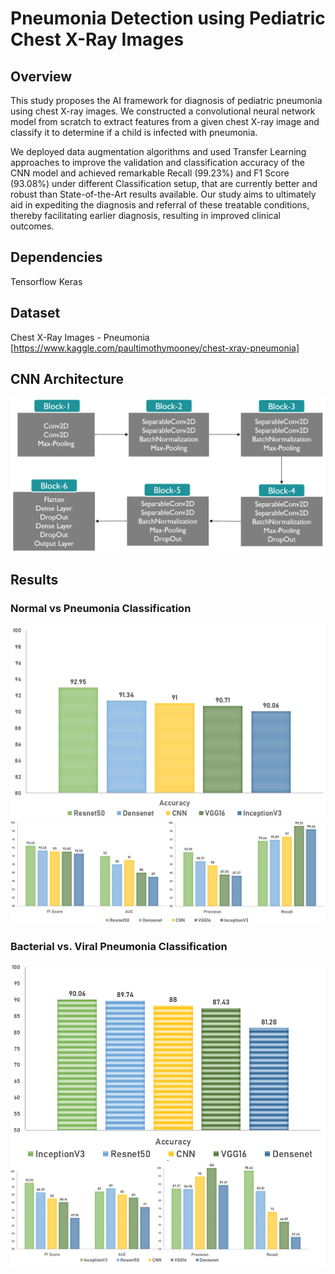 # Pneumonia Detection using Pediatric Chest X-Ray Images

## Overview
This study proposes the AI framework for diagnosis of pediatric pneumonia using chest X-ray images. We constructed a convolutional neural network model from scratch to extract features from a given chest X-ray image and classify it to determine if a child is infected with pneumonia.

We deployed data augmentation algorithms and used Transfer Learning approaches to improve the validation and classification accuracy of the CNN model and achieved remarkable Recall (99.23%) and F1 Score (93.08%) under different Classification setup, that are currently better and robust than State-of-the-Art results available. Our study aims to ultimately aid in expediting the diagnosis and referral of these treatable conditions, thereby facilitating earlier diagnosis, resulting in improved clinical outcomes.


## Dependencies
Tensorflow
Keras

## Dataset
Chest X-Ray Images - Pneumonia [https://www.kaggle.com/paultimothymooney/chest-xray-pneumonia]

## CNN Architecture

![alt text](https://github.com/KarthikeyaR/pneumonia-detection/blob/master/model-plots/model-arch-ConvNet.PNG?raw=true)

## Results

### Normal vs Pneumonia Classification
![alt text](https://github.com/KarthikeyaR/pneumonia-detection/blob/master/model-plots/normal-accuracy.PNG?raw=true)
![alt text](https://github.com/KarthikeyaR/pneumonia-detection/blob/master/model-plots/normal-precision-recall-f1-auc.PNG?raw=true)


### Bacterial vs. Viral Pneumonia Classification
![alt text](https://github.com/KarthikeyaR/pneumonia-detection/blob/master/model-plots/pneumonia-accuracy.PNG?raw=true)
![alt text](https://github.com/KarthikeyaR/pneumonia-detection/blob/master/model-plots/pneumonia-precision-recall-f1-auc.PNG?raw=true)

